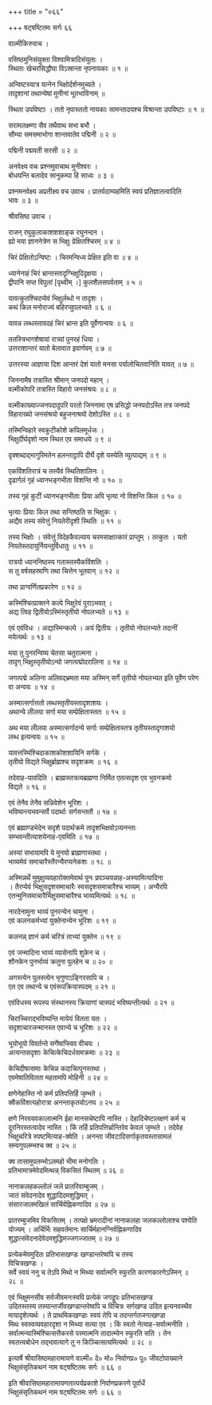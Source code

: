 +++
title = "०६६"

+++
षट्षष्टितमः सर्गः ६६  
  
वाल्मीकिरुवाच ।  
  
वसिष्ठमुनिसंयुक्ता विश्वामित्रादिसंयुताः ।  
स्थिताः खेचरसिद्धौघा विऽस्रान्ता नृपनायकाः ॥ १ ॥  
  
अन्विष्टस्यात्र यत्नेन भिक्षोर्दर्शनमुच्यते ।  
तादृशानां तथान्येषां मुनीनां भूतभाविनाम् ॥   
  
स्थिता उपविष्टाः । ततो नृपास्ततो नायकाः सामन्तादयश्च विश्रान्ता उपविष्टाः ॥ १ ॥  
  
सरामलक्ष्म्णा सैव तथैवाथ सभा बभौ ।  
सौम्या समसमाभोगा शान्तवातेव पद्मिनी ॥ २ ॥  
  
पद्मिनी पद्मवती सरसी ॥ २ ॥  
  
अनवेक्ष्य वचः प्रश्नमुवाचाथ मुनीश्वरः ।  
बोधयन्ति बलादेव सानुकम्पा हि साध्वः ॥ ३ ॥  
  
प्रश्नमनवेक्ष्य अप्रतीक्ष्य वच उवाच । प्रातर्वदाम्यहमिति स्वयं प्रतिज्ञातत्वादिति   
भावः ॥ ३ ॥  
  
श्रीवसिष्ठ उवाच ।  
  
राजन् रघुकुलाकाशशशाङ्क रघुनन्दन ।  
ह्यो मया ज्ञाननेत्रेण स भिक्षुः प्रेक्षितश्चिरम् ॥ ४ ॥  
  
चिरं प्रेक्षितोऽन्विष्टः । चिरमन्विध्य प्रेक्षित इति वा ॥ ४ ॥  
  
ध्यानेनाहं चिरं भ्रान्तस्तादृग्भिक्षुदिदृक्षया ।  
द्वीपानि सप्त विपुलां [पृथ्वीम् ।] कुलशैलसपर्वताम् ॥ ५ ॥  
  
यावत्कुतश्चिदप्येवं भिक्षुर्लब्धो न तादृशः ।  
कथं किल मनोराज्यं बहिरप्युपलभ्यते ॥ ६ ॥  
  
यावन्न लब्धस्तावदहं चिरं भ्रान्त इति पूर्वेणान्वयः ॥ ६ ॥  
  
ततस्त्रिभागशेषायां रात्र्यां पुनरहं धिया ।  
उत्तराशान्तरं यातो बेलावात इवार्णवम् ॥ ७ ॥  
  
उत्तरस्या आज्ञाया दिश आन्तरं देशं यातो मनसा पर्यालोचितवानिति यावत् ॥ ७ ॥  
  
जिननामैष तत्रास्ति श्रीमान् जनपदो महान् ।  
वल्मीकोपरि तत्रास्ति विहारो जनसंश्रयः ॥ ८ ॥  
  
वल्मीकाख्याज्जनपदादुपरि परतो जिननामा एष प्रसिद्धो जनपदोऽस्ति तत्र जनपदे   
विहाराख्यो जनसंश्रयो बहुजनाश्रयो देशोऽस्ति ॥ ८ ॥  
  
तस्मिन्विहारे स्वकुटीकोशे कपिलमूर्धजः ।  
भिक्षुर्दीर्घदृशो नाम स्थित एव समाधये ॥ ९ ॥  
  
दृक्शब्दाद्भागुरिमतेन हलन्ताट्टापि दीर्घे दृशे यस्येति व्युत्पाद्यम् ॥ ९ ॥  
  
एकविंशतिरात्रं च तस्यैवं स्थितिशालिनः ।  
दृढार्गलं गृहं ध्यानभङ्गभीता विशन्ति नो ॥ १० ॥  
  
तस्य गृहं कुटीं ध्यानभङ्गभीताः प्रिया अपि भृत्या नो विशन्ति किल ॥ १० ॥  
  
भृत्याः प्रियाः किल तथा सन्तिष्ठति स भिक्षुकः ।  
अद्यैव तस्य संवेत्तुं नियतेरीदृशी स्थितिः ॥ ११ ॥  
  
तस्य भिक्षोः । संवेत्तुं विदेहकैवल्याय चरमसाक्षात्कारं प्राप्तुम् । तत्कुतः । यतो   
नियतेस्तदायुर्नियन्तुर्विधातुः ॥ ११ ॥  
  
रात्रयो ध्याननिष्ठस्य गतास्तस्यैकविंशतिः ।  
स तु वर्षसहस्राणि तथा चित्तेन भूतवान् ॥ १२ ॥  
  
तथा प्राग्वर्णितप्रकारेण ॥ १२ ॥  
  
कस्मिंश्चित्प्राक्तने कल्पे भिक्षुरेवं पुराऽभवत् ।  
अद्य त्विह द्वितीयोऽस्मिंस्तृतीयो नोपलभ्यते ॥ १३ ॥  
  
एवं एवंविधः । अद्यास्मिन्कल्पे । अयं द्वितीयः । तृतीयो नोपलभ्यते तदानीं   
मयेत्यर्थः ॥ १३ ॥  
  
मया तु पुनरन्विष्य चेतसा चतुरात्मना ।  
तादृग् भिक्षुस्तृतीयोऽन्यो जगत्पद्मोदरालिना ॥ १४ ॥  
  
जगत्पद्मे अलिना अलिवद्भ्रमता मया अस्मिन् सर्गे तृतीयो नोपलभ्यत इति पूर्वेण परेण   
वा अन्वयः ॥ १४ ॥  
  
अस्मात्सर्गात्ततो लब्धस्तृतीयस्तादृशाशयः ।  
अथान्ये लीलया सर्गा मया सम्प्रेक्षितास्ततः ॥ १५ ॥  
  
अथ मया लीलया अस्मात्सर्गादन्ये सर्गाः सम्प्रेक्षितास्तत्र तृतीयस्तादृगाशयो   
लब्ध इत्यन्वयः ॥ १५ ॥  
  
यावत्तस्मिंश्चिदाकाशकोशशायिनि सर्गके ।  
तृतीयो विद्यते भिक्षुर्ब्राह्मश्च सदृशक्रमः ॥ १६ ॥  
  
तदेवाह-यावदिति । ब्राह्मस्तत्रत्यब्रह्मणा निर्मित एतत्सदृश एव भुवनक्रमो   
विद्यते ॥ १६ ॥  
  
एवं तेनैव तेनैव सन्निवेशेन भूरिशः ।  
भविष्यन्त्यभवन्सर्वे पदार्थाः सर्गसन्ततौ ॥ १७ ॥  
  
एवं ब्रह्माण्डभेदेन सदृशे पदार्थक्रमे तादृशभिक्षवोऽप्यनन्ताः   
सम्भवन्तीत्याशयेनाह-एवमिति ॥ १७ ॥  
  
अस्यां सभायामपि ये मुनयो ब्राह्मणास्तथा ।  
भाव्यमेवं समाचारैस्तैरन्यैरप्यनेकशः ॥ १८ ॥  
  
अस्मिन्नर्थे मुमुक्षुव्यवहारोक्तमेवार्थ पुनः प्रपञ्चयन्नाह-अस्यामित्यादिना   
। तैरप्येवं भिक्षुसदृशसमाचारैः स्वसदृशसमाचारैश्च भाव्यम् । अन्यैरपि   
एतन्मुनिसमाचारैर्भिक्षुसमाचारैश्च भाव्यमित्यर्थः ॥ १८ ॥  
  
नारदेनामुना भाव्यं पुनरन्येन चामुना ।  
एवं कलनकर्मभ्यां युक्तेनान्येन भूरिशः ॥ १९ ॥  
  
कलनन्न् ज्ञानं कर्म चरित्रं ताभ्यां युक्तेन ॥ १९ ॥  
  
एवं जन्मादिना भाव्यं व्यासेनापि शुकेन च ।  
शौनकेन पुनर्भाव्यं क्रतुना पुलहेन च ॥ २० ॥  
  
अगस्त्येन पुलस्त्येन भृगुणाऽङ्गिरसापि च ।  
एत एव तथान्ये च एवंरूपक्रियास्पदम् ॥ २१ ॥  
  
एवंविधस्य रूपस्य संस्थानस्य क्रियाणां चास्पदं भविष्यन्तीत्यर्थः ॥ २१ ॥  
  
चिराच्चिराद्भविष्यन्ति मायेयं वितता यतः ।  
सदृशाचारजन्मानस्त एवान्ये च भूरिशः ॥ २२ ॥  
  
भूयोभूयो विवर्तन्ते सर्गेष्वप्स्विव वीचयः ।  
अत्यन्तसदृशाः केचित्केचिदर्धसमक्रमाः ॥ २३ ॥  
  
केचिदीषत्समाः केचिन्न कदाचित्पुनस्तथा ।  
एवमेषातिवितता महतामपि मोहिनी ॥ २४ ॥  
  
क्षणेनेहास्ति नो कर्म प्रतिपत्तिर्हि जृम्भते ।  
क्वैकविंशत्यहोरात्रा अनन्ताकृतयोऽनघ ॥ २५ ॥  
  
क्षणे निरवयवकालात्मनि ईहा मानसचेष्टापि नास्ति । देहादिचेष्टालक्षणं कर्म च   
दूरनिरस्तत्वादेव नास्ति । किं तर्हि प्रतिपत्तिर्भ्रान्तिरेव केवलं जृम्भते । तदेवेह   
भिक्षुचरित्रे स्पष्टमित्याह-क्वेति । अनन्ता जीवटादिसर्गाकृतयस्तासामलं   
सम्यगुपलम्भश्च क्व ॥ २५ ॥  
  
क्व तासामुपलम्भोऽलमहो भीमा मनोगतिः ।  
प्रतिभामात्रमेवेदमित्थन्न् विकसितं स्थितम् ॥ २६ ॥  
  
नानाकलहकल्लोलं जले प्रातरिवाम्बुजम् ।  
जातं संवेदनादेव शुद्धादिदमशुद्धिमत् ।  
संसारजालमखिलं सार्चिर्वह्निकणादिव ॥ २७ ॥  
  
प्रातरम्बुजमिव विकसितम् । तत्पक्षे भ्रमरादीनां नानाकलहा जलकल्लोलाश्च पश्येति   
योज्यम् । अर्चिर्भिः सहवर्तमानः सार्चिर्महानग्निर्वह्निकणादिव   
शुद्धात्संवेदनादेवेदमशुद्धिमज्जगज्जातम् ॥ २७ ॥  
  
प्रत्येकमेवमुदितः प्रतिभासखण्डः खण्डान्तरेष्वपि च तस्य   
विचित्रखण्डः ।  
सर्वे स्वयं ननु च तेऽपि मिथो न मिथ्या सर्वात्मनि स्फुरति कारणकारणेऽस्मिन् ॥   
२८ ॥  
  
एवं भिक्षुमनसीव सर्वजीवमनःस्वपि प्रत्येकं जगद्रूपः प्रतिभासखण्ड   
उदितस्तस्य तस्यान्तर्जीवखण्डान्तरेष्वपि च विचित्रः सर्गखण्ड उदित इत्यनवस्थैव   
मायादृशेत्यर्थः । ते प्राथमिकखण्डाः स्वयं तेपि च तदन्तर्गतजगत्खण्डा   
मिथः स्वस्वव्यवहारदृशा न मिथ्या सत्या एव । किं स्वतो नेत्याह-सर्वात्मनीति ।   
सर्वात्मन्यास्मिंश्चित्सत्तैकरसे परमात्मनि तादात्म्येन स्फुरति सति । तेन   
स्वतत्त्वबोधेन तद्भावत्यागे तु न किञ्चित्सत्यमित्यर्थः ॥ २८ ॥  
  
इत्यार्षे श्रीवासिष्ठमहारामायणे वाल्मी० दे० मो० निर्वाणप्र० पू० जीवटोपाख्याने   
भिक्षुसंसृतिकथनं नाम षट्षष्टितमः सर्गः ॥ ६६ ॥  
  
इति श्रीवासिष्ठमहारामायणतात्पर्यप्रकाशे निर्वाणप्रकरणे पूर्वार्धे   
भिक्षुसंसृतिकथनं नाम षट्षष्टितमः सर्गः ॥ ६६ ॥  